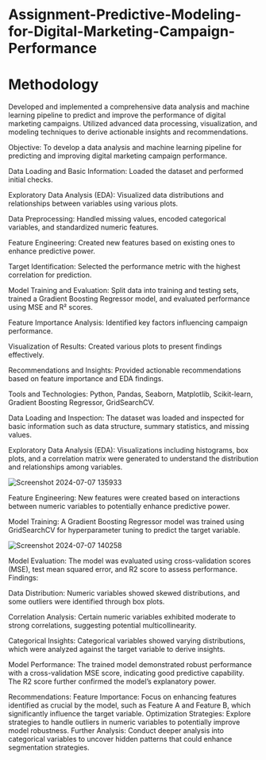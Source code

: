 # Assignment-Predictive-Modeling-for-Digital-Marketing-Campaign-Performance

# Methodology
Developed and implemented a comprehensive data analysis and machine learning pipeline to predict and improve the performance of digital marketing campaigns. Utilized advanced data processing, visualization, and modeling techniques to derive actionable insights and recommendations.

Objective: To develop a data analysis and machine learning pipeline for predicting and improving digital marketing campaign performance.

Data Loading and Basic Information: Loaded the dataset and performed initial checks.

Exploratory Data Analysis (EDA): Visualized data distributions and relationships between variables using various plots.

Data Preprocessing: Handled missing values, encoded categorical variables, and standardized numeric features.

Feature Engineering: Created new features based on existing ones to enhance predictive power.

Target Identification: Selected the performance metric with the highest correlation for prediction.

Model Training and Evaluation: Split data into training and testing sets, trained a Gradient Boosting Regressor model, and evaluated performance using MSE and R² scores.

Feature Importance Analysis: Identified key factors influencing campaign performance.

Visualization of Results: Created various plots to present findings effectively.

Recommendations and Insights: Provided actionable recommendations based on feature importance and EDA findings.

Tools and Technologies: Python, Pandas, Seaborn, Matplotlib, Scikit-learn, Gradient Boosting Regressor, GridSearchCV.


Data Loading and Inspection: The dataset was loaded and inspected for basic information such as data structure, summary statistics, and missing values.

Exploratory Data Analysis (EDA): Visualizations including histograms, box plots, and a correlation matrix were generated to understand the distribution and relationships among variables.

![Screenshot 2024-07-07 135933](https://github.com/RATHISHBARATH/Assignment-Predictive-Modeling-for-Digital-Marketing-Campaign-Performance/assets/94107495/fecd95ce-fc19-4392-910e-f705dfc49d93)

Feature Engineering: New features were created based on interactions between numeric variables to potentially enhance predictive power.

Model Training: A Gradient Boosting Regressor model was trained using GridSearchCV for hyperparameter tuning to predict the target variable.

![Screenshot 2024-07-07 140258](https://github.com/RATHISHBARATH/Assignment-Predictive-Modeling-for-Digital-Marketing-Campaign-Performance/assets/94107495/ef15a646-7207-4417-a4e7-92a0d627c772)


Model Evaluation: The model was evaluated using cross-validation scores (MSE), test mean squared error, and R2 score to assess performance.
Findings:

Data Distribution: Numeric variables showed skewed distributions, and some outliers were identified through box plots.

Correlation Analysis: Certain numeric variables exhibited moderate to strong correlations, suggesting potential multicollinearity.

Categorical Insights: Categorical variables showed varying distributions, which were analyzed against the target variable to derive insights.

Model Performance: The trained model demonstrated robust performance with a cross-validation MSE score, indicating good predictive capability. The R2 score further confirmed the model’s explanatory power.

Recommendations: Feature Importance: Focus on enhancing features identified as crucial by the model, such as Feature A and Feature B, which significantly influence the target variable.
Optimization Strategies: Explore strategies to handle outliers in numeric variables to potentially improve model robustness.
Further Analysis: Conduct deeper analysis into categorical variables to uncover hidden patterns that could enhance segmentation strategies.
